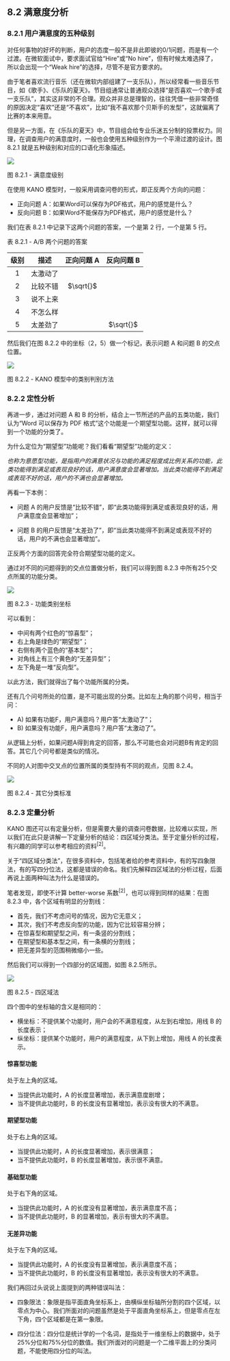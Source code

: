 ## 8.2 满意度分析

### 8.2.1 用户满意度的五种级别

对任何事物的好坏的判断，用户的态度一般不是非此即彼的0/1问题，而是有一个过渡。在微软面试中，要求面试官给“Hire”或“No hire”，但有时候太难选择了，所以会出现一个“Weak hire”的选择，尽管不是官方要求的。

由于笔者喜欢流行音乐（还在微软内部组建了一支乐队），所以经常看一些音乐节目，如《歌手》、《乐队的夏天》。节目组通常让普通观众选择“是否喜欢一个歌手或一支乐队”，其实这非常的不合理。观众并非总是理智的，往往凭借一些非常奇怪的原因决定“喜欢”还是“不喜欢”，比如“我不喜欢那个贝斯手的发型”，这就偏离了比赛的本来用意。

但是另一方面，在《乐队的夏天》中，节目组会给专业乐迷五分制的投票权力。同理，在调查用户的满意度时，一般也会使用五种级别作为一个平滑过渡的设计。图 8.2.1 就是五种级别和对应的口语化形象描述。


<img src="img/Slide9.SVG"/>

图 8.2.1 - 满意度级别


在使用 KANO 模型时，一般采用调查问卷的形式，即正反两个方向的问题：

- 正向问题 A：如果Word可以保存为PDF格式，用户的感觉是什么？
- 反向问题 B：如果Word不能保存为PDF格式，用户的感觉是什么？

我们在表 8.2.1 中记录下这两个问题的答案，一个是第 2 行，一个是第 5 行。

表 8.2.1 - A/B 两个问题的答案

|级别|描述|正向问题 A|反向问题 B|
|:--:|--|:--:|:--:|
|1|太激动了||
|2|比较不错|$\sqrt{}$|
|3|说不上来||
|4|不怎么样||
|5|太差劲了||$\sqrt{}$|

然后我们在图 8.2.2 中的坐标（2，5）做一个标记，表示问题 A 和问题 B 的交点位置。


<img src="img/Slide10.SVG"/>

图 8.2.2 - KANO 模型中的类别判别方法



### 8.2.2 定性分析

再进一步，通过对问题 A 和 B 的分析，结合上一节所述的产品的五类功能，我们认为“Word 可以保存为 PDF 格式”这个功能是一个期望型功能。这样，就可以得到一个功能的分类了。

为什么定位为“期望型”功能呢？我们看看“期望型”功能的定义：

*也称为意愿型功能，是指用户的满意状况与功能的满足程度成比例关系的功能，此类功能得到满足或表现良好的话，用户满意度会显著增加。当此类功能得不到满足或表现不好的话，用户的不满也会显著增加。*

再看一下本例：

- 问题 A 的用户反馈是“比较不错”，即“此类功能得到满足或表现良好的话，用户满意度会显著增加”；

- 问题 B 的用户反馈是“太差劲了”，即“当此类功能得不到满足或表现不好的话，用户的不满也会显著增加”。

正反两个方面的回答完全符合期望型功能的定义。

通过对不同的问题得到的交点位置做分析，我们可以得到图 8.2.3 中所有25个交点所属的功能分类。


<img src="img/Slide11.SVG"/>

图 8.2.3 - 功能类别坐标


可以看到：
- 中间有两个红色的“惊喜型”；
- 右上角是绿色的“期望型”；
- 右侧有两个蓝色的“基本型”；
- 对角线上有三个黄色的“无差异型”；
- 左下角是一堆“反向型”。

以此方法，我们就得出了每个功能所属的分类。

还有几个问号所处的位置，是不可能出现的分类。比如左上角的那个问号，相当于问：
- A) 如果有功能F，用户满意吗？用户答“太激动了”；
- B) 如果没有功能F，用户满意吗？用户答“太激动了”。

从逻辑上分析，如果问题A得到肯定的回答，那么不可能也会对问题B有肯定的回答。其它几个问号都是类似的情况。

不同的人对图中交叉点的位置所属的类型持有不同的观点，见图 8.2.4。


<img src="img/Slide12.SVG"/>

图 8.2.4 - 其它分类标准


### 8.2.3 定量分析

KANO 图还可以有定量分析，但是需要大量的调查问卷数据，比较难以实现，所以我们在此只是讲解一下定量分析的结论：四区域分类法。至于定量分析的过程，有兴趣的同学可以参考相应的资料$^{[2]}$。

关于“四区域分类法”，在很多资料中，包括笔者给的参考资料中，有的写四象限法，有的写四分位法，这都是错误的命名。我们先解释四区域法的分析过程，后面再说上面两种叫法为什么是错误的。

笔者发现，即使不计算 better-worse 系数$^{[2]}$，也可以得到同样的结果：在图 8.2.3 中，各个区域有明显的分割线：

- 首先，我们不考虑问号的情况，因为它无意义；
- 其次，我们不考虑反向型的功能，因为它比较容易分辨；
- 在惊喜型和期望型之间，有一条竖的分割线；
- 在期望型和基本型之间，有一条横的分割线；
- 把无差异型的范围稍微缩小一些。

然后我们可以得到一个四部分的区域图，如图 8.2.5所示。


<img src="img/Slide13.SVG"/>

图 8.2.5 - 四区域法


四个图中的坐标轴的含义是相同的：

- 横坐标：不提供某个功能时，用户会的不满意程度，从左到右增加，用线 B 的长度表示；
- 纵坐标：提供某个功能时，用户的满意程度，从下到上增加，用线 A 的长度表示。

#### 惊喜型功能

处于左上角的区域。

- 当提供此功能时，A 的长度显著增加，表示满意度剧增；
- 当不提供此功能时，B 的长度没有显著增加，表示没有很大的不满意。

#### 期望型功能

处于右上角的区域。

- 当提供此功能时，A 的长度显著增加，表示很满意；
- 当不提供此功能时，B 的长度显著增加，表示很不满意。

#### 基础型功能

处于右下角的区域。

- 当提供此功能时，A 的长度没有显著增加，表示满意度不高；
- 当不提供此功能时，B 的显著增加，表示有很大的不满意。
  
#### 无差异功能

处于左下角的区域。

- 当提供此功能时，A 的长度没有显著增加，表示满意度不高；
- 当不提供此功能时，B 的长度没有显著增加，表示没有很大的不满意。

我们再回过头说说上面提到的两种错误叫法：

- 四象限法：象限是指平面直角坐标系上，由横纵坐标轴所分割的四个区域，以零点为中心。我们所面对的问题虽然是处于平面直角坐标系上，但是零点在左下角，四个区域都是在第一象限。

- 四分位法：四分位是统计学的一个名词，是指处于一维坐标上的数据中，处于25%分位和75%分位的数值。我们所面对的问题是一个二维平面上的分类问题，不能使用四分位的叫法。

